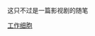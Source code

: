 
这只不过是一篇影视剧的随笔


[工作细胞](https://github.com/CrazyHUAN/Video_Huan/blob/master/%E5%B7%A5%E4%BD%9C%E7%BB%86%E8%83%9E.md) 

